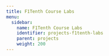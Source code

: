 ```yaml
---
title: F1Tenth Course Labs
menu:
  sidebar:
    name: F1Tenth Course Labs
    identifier: projects-f1tenth-labs
    parent: projects
    weight: 200
---
```

